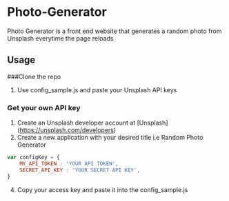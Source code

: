 # Photo-Generator
Photo Generator is a front end website that generates a random photo from Unsplash everytime the page reloads

## Usage
###Clone the repo
1. Use config_sample.js and paste your Unsplash API keys

### Get your own API key
1. Create an Unsplash developer account at [Unsplash] (https://unsplash.com/developers)
2. Create a new application with your desired title i.e Random Photo Generator 
``` javascript
var configKey = {
	MY_API_TOKEN : 'YOUR API TOKEN',
	SECRET_API_KEY : 'YOUR SECRET API KEY',
}
```
4. Copy your access key and paste it into the config_sample.js
